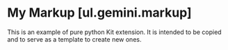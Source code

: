 # My Markup [ul.gemini.markup]

This is an example of pure python Kit extension. It is intended to be copied and to serve as a template to create new ones.
